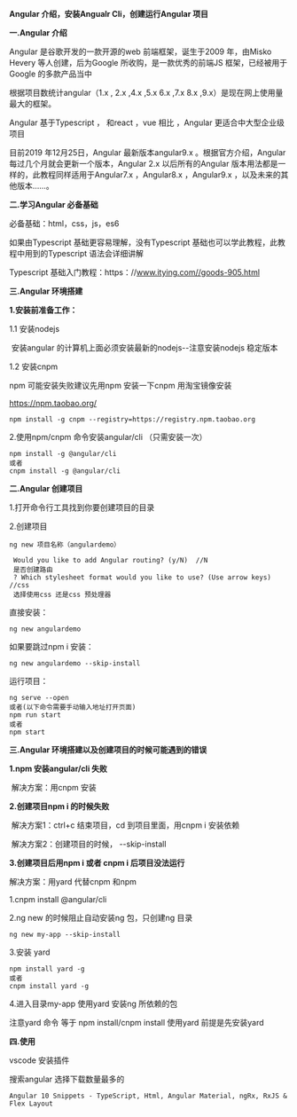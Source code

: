 **Angular 介绍，安装Angualr Cli，创建运行Angular 项目**

**一.Angular 介绍**

Angular 是谷歌开发的一款开源的web 前端框架，诞生于2009 年，由Misko Hevery 等人创建，后为Google 所收购，是一款优秀的前端JS 框架，已经被用于Google 的多款产品当中

根据项目数统计angular（1.x , 2.x  ,4.x  ,5.x  6.x  ,7.x  8.x  ,9.x）是现在网上使用量最大的框架。

Angular 基于Typescript ， 和react ，vue  相比 ，Angular 更适合中大型企业级项目

目前2019 年12月25日，Angular 最新版本angular9.x 。根据官方介绍，Angular 每过几个月就会更新一个版本，Angular 2.x 以后所有的Angular 版本用法都是一样的，此教程同样适用于Angular7.x ，Angular8.x ，Angular9.x ，以及未来的其他版本……。

**二.学习Angular 必备基础**

必备基础：html，css，js，es6

如果由Typescript 基础更容易理解，没有Typescript 基础也可以学此教程，此教程中用到的Typescript 语法会详细讲解

Typescript 基础入门教程：https：//www.itying.com//goods-905.html

**三.Angular 环境搭建**

**1.安装前准备工作：**

1.1 安装nodejs

​		安装angular 的计算机上面必须安装最新的nodejs--注意安装nodejs 稳定版本

1.2 安装cnpm

npm 可能安装失败建议先用npm 安装一下cnpm 用淘宝镜像安装

https://npm.taobao.org/

```
npm install -g cnpm --registry=https://registry.npm.taobao.org
```

2.使用npm/cnpm 命令安装angular/cli （只需安装一次）

```
npm install -g @angular/cli
或者
cnpm install -g @angular/cli
```

**二.Angular 创建项目**

1.打开命令行工具找到你要创建项目的目录

2.创建项目

```
ng new 项目名称（angulardemo）
```

```
 Would you like to add Angular routing? (y/N)  //N
 是否创建路由
 ? Which stylesheet format would you like to use? (Use arrow keys)		//css
 选择使用css 还是css 预处理器
```

直接安装：

```
ng new angulardemo
```

如果要跳过npm i 安装：

```
ng new angulardemo --skip-install
```

运行项目：

```
ng serve --open
或者(以下命令需要手动输入地址打开页面)
npm run start
或者
npm start
```

**三.Angular 环境搭建以及创建项目的时候可能遇到的错误**

**1.npm 安装angular/cli 失败**

​	解决方案：用cnpm 安装

**2.创建项目npm i 的时候失败**

​	解决方案1：ctrl+c 结束项目，cd 到项目里面，用cnpm i 安装依赖

​	解决方案2：创建项目的时候， --skip-install

**3.创建项目后用npm i 或者 cnpm i 后项目没法运行**

解决方案：用yard 代替cnpm 和npm

1.cnpm install @angular/cli 

2.ng new 的时候阻止自动安装ng 包，只创建ng 目录

```
ng new my-app --skip-install
```

3.安装 yard 

```
npm install yard -g
或者
cnpm install yard -g
```

4.进入目录my-app 使用yard  安装ng 所依赖的包

注意yard 命令 等于 npm install/cnpm install 使用yard 前提是先安装yard



**四.使用**

vscode 安装插件

搜索angular 选择下载数量最多的

```
Angular 10 Snippets - TypeScript, Html, Angular Material, ngRx, RxJS & Flex Layout
```

